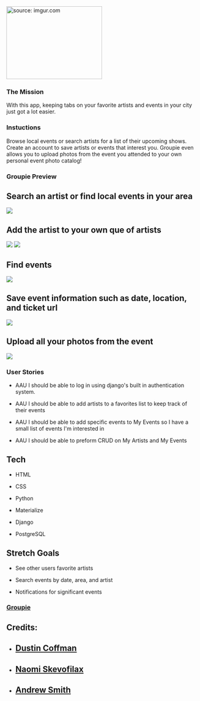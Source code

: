 <img src="https://i.imgur.com/TCLArPG.png" title="source: imgur.com" width="250" height="190"/>

### The Mission
With this app, keeping tabs on your favorite artists and events in your city just got a lot easier.

### Instuctions
Browse local events or search artists for a list of their upcoming shows. Create an account to save artists or events that interest you. Groupie even allows you to upload photos from the event you attended to your own personal event photo catalog!

### Groupie Preview

## Search an artist or find local events in your area
<img src="https://i.imgur.com/jT3ry5V.png"/>

## Add the artist to your own que of artists
<img src="https://i.imgur.com/qZd33vs.png"/>

<img src="https://i.imgur.com/YC7ezpn.png"/>

## Find events
<img src="https://i.imgur.com/whWIRKj.png"/>

## Save event information such as date, location, and ticket url
<img src="https://i.imgur.com/XFTeGYH.png"/>

## Upload all your photos from the event
<img src="https://i.imgur.com/OlzJnyg.png"/>




### User Stories
* AAU I should be able to log in using django's built in authentication system.

* AAU I should be able to add artists to a favorites list to keep track of their events

* AAU I should be able to add specific events to My Events so I have a small list of events I'm interested in

* AAU I should be able to preform CRUD on My Artists and My Events

## Tech

* HTML
 
* CSS

* Python

* Materialize

* Django

* PostgreSQL

## Stretch Goals

* See other users favorite artists

* Search events by date, area, and artist

* Notifications for significant events

### [Groupie](https://groupie-project.herokuapp.com)


## Credits:
* ## [Dustin Coffman](https://github.com/DustinAnthonyCoffman)
* ## [Naomi Skevofilax](https://github.com/naomiskevo)
* ## [Andrew Smith](https://github.com/AJS3993)
